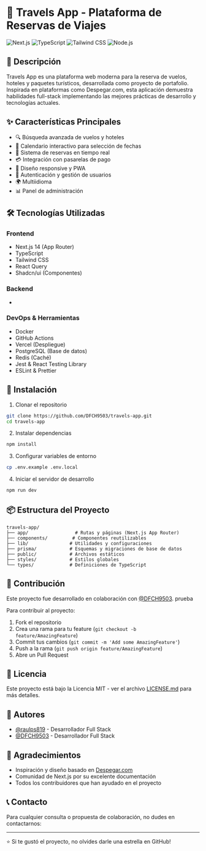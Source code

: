 # 🛫 Travels App - Plataforma de Reservas de Viajes

![Next.js](https://img.shields.io/badge/Next.js-000000?style=for-the-badge&logo=next.js&logoColor=white)
![TypeScript](https://img.shields.io/badge/TypeScript-007ACC?style=for-the-badge&logo=typescript&logoColor=white)
![Tailwind CSS](https://img.shields.io/badge/Tailwind_CSS-38B2AC?style=for-the-badge&logo=tailwind-css&logoColor=white)
![Node.js](https://img.shields.io/badge/Node.js-339933?style=for-the-badge&logo=nodedotjs&logoColor=white)

## 📝 Descripción

Travels App es una plataforma web moderna para la reserva de vuelos, hoteles y paquetes turísticos, desarrollada como proyecto de portafolio. Inspirada en plataformas como Despegar.com, esta aplicación demuestra habilidades full-stack implementando las mejores prácticas de desarrollo y tecnologías actuales.

## ✨ Características Principales

- 🔍 Búsqueda avanzada de vuelos y hoteles
- 📅 Calendario interactivo para selección de fechas
- 🏨 Sistema de reservas en tiempo real
- 💳 Integración con pasarelas de pago
- 📱 Diseño responsive y PWA
- 🔐 Autenticación y gestión de usuarios
- 🌍 Multiidioma
- 📊 Panel de administración

## 🛠️ Tecnologías Utilizadas

### Frontend
- Next.js 14 (App Router)
- TypeScript
- Tailwind CSS
- React Query
- Shadcn/ui (Componentes)

### Backend
- 

### DevOps & Herramientas
- Docker
- GitHub Actions
- Vercel (Despliegue)
- PostgreSQL (Base de datos)
- Redis (Caché)
- Jest & React Testing Library
- ESLint & Prettier

## 🚀 Instalación

1. Clonar el repositorio
```bash
git clone https://github.com/DFCH9503/travels-app.git
cd travels-app
```

2. Instalar dependencias
```bash
npm install
```

3. Configurar variables de entorno
```bash
cp .env.example .env.local
```

4. Iniciar el servidor de desarrollo
```bash
npm run dev
```

## 📦 Estructura del Proyecto

```
travels-app/
├── app/                 # Rutas y páginas (Next.js App Router)
├── components/         # Componentes reutilizables
├── lib/               # Utilidades y configuraciones
├── prisma/            # Esquemas y migraciones de base de datos
├── public/            # Archivos estáticos
├── styles/            # Estilos globales
└── types/             # Definiciones de TypeScript
```

## 🤝 Contribución

Este proyecto fue desarrollado en colaboración con [@DFCH9503](https://github.com/DFCH9503). prueba

Para contribuir al proyecto:

1. Fork el repositorio
2. Crea una rama para tu feature (`git checkout -b feature/AmazingFeature`)
3. Commit tus cambios (`git commit -m 'Add some AmazingFeature'`)
4. Push a la rama (`git push origin feature/AmazingFeature`)
5. Abre un Pull Request

## 📄 Licencia

Este proyecto está bajo la Licencia MIT - ver el archivo [LICENSE.md](LICENSE.md) para más detalles.

## 👥 Autores

- [@raulps819](https://github.com/raulps819) - Desarrollador Full Stack
- [@DFCH9503](https://github.com/DFCH9503) - Desarrollador Full Stack

## 🙏 Agradecimientos

- Inspiración y diseño basado en [Despegar.com](https://www.despegar.com)
- Comunidad de Next.js por su excelente documentación
- Todos los contribuidores que han ayudado en el proyecto

## 📞 Contacto

Para cualquier consulta o propuesta de colaboración, no dudes en contactarnos:


---

⭐️ Si te gustó el proyecto, no olvides darle una estrella en GitHub!